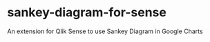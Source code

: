 sankey-diagram-for-sense
========================

An extension for Qlik Sense to use Sankey Diagram in Google Charts
